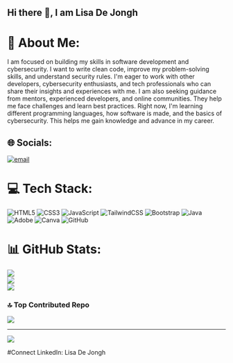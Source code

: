## Hi there 👋, I am Lisa De Jongh

# 💫 About Me:
I am focused on building my skills in software development and cybersecurity. I want to write clean code, improve my problem-solving skills, and understand security rules. I'm eager to work with other developers, cybersecurity enthusiasts, and tech professionals who can share their insights and experiences with me. I am also seeking guidance from mentors, experienced developers, and online communities. They help me face challenges and learn best practices. Right now, I'm learning different programming languages, how software is made, and the basics of cybersecurity. This helps me gain knowledge and advance in my career.


## 🌐 Socials:
[![email](https://img.shields.io/badge/Email-D14836?logo=gmail&logoColor=white)](mailto:dejongh186lisa@gmail.com) 

# 💻 Tech Stack:
![HTML5](https://img.shields.io/badge/html5-%23E34F26.svg?style=plastic&logo=html5&logoColor=white) ![CSS3](https://img.shields.io/badge/css3-%231572B6.svg?style=plastic&logo=css3&logoColor=white) ![JavaScript](https://img.shields.io/badge/javascript-%23323330.svg?style=plastic&logo=javascript&logoColor=%23F7DF1E) ![TailwindCSS](https://img.shields.io/badge/tailwindcss-%2338B2AC.svg?style=plastic&logo=tailwind-css&logoColor=white) ![Bootstrap](https://img.shields.io/badge/bootstrap-%238511FA.svg?style=plastic&logo=bootstrap&logoColor=white) ![Java](https://img.shields.io/badge/java-%23ED8B00.svg?style=plastic&logo=openjdk&logoColor=white) ![Adobe](https://img.shields.io/badge/adobe-%23FF0000.svg?style=plastic&logo=adobe&logoColor=white) ![Canva](https://img.shields.io/badge/Canva-%2300C4CC.svg?style=plastic&logo=Canva&logoColor=white) ![GitHub](https://img.shields.io/badge/github-%23121011.svg?style=plastic&logo=github&logoColor=white)
# 📊 GitHub Stats:
![](https://github-readme-stats.vercel.app/api?username=L1sa-LSD&theme=dark&hide_border=false&include_all_commits=true&count_private=true)<br/>
![](https://nirzak-streak-stats.vercel.app/?user=L1sa-LSD&theme=dark&hide_border=false)<br/>
![](https://github-readme-stats.vercel.app/api/top-langs/?username=L1sa-LSD&theme=dark&hide_border=false&include_all_commits=true&count_private=true&layout=compact)

### 🔝 Top Contributed Repo
![](https://github-contributor-stats.vercel.app/api?username=L1sa-LSD&limit=5&theme=tokyonight&combine_all_yearly_contributions=true)

---
[![](https://visitcount.itsvg.in/api?id=L1sa-LSD&icon=0&color=9)](https://visitcount.itsvg.in)

<!-- Proudly created with GPRM ( https://gprm.itsvg.in ) -->
#Connect
LinkedIn: Lisa De Jongh

<!--
**L1sa-LSD/L1sa-LSD** is a ✨ _special_ ✨ repository because its `README.md` (this file) appears on your GitHub profile.

Here are some ideas to get you started:

- 🔭 I’m currently working on ...
- 🌱 I’m currently learning ...
- 👯 I’m looking to collaborate on ...
- 🤔 I’m looking for help with ...
- 💬 Ask me about ...
- 📫 How to reach me: ...
- 😄 Pronouns: ...
- ⚡ Fun fact: ...
-->
